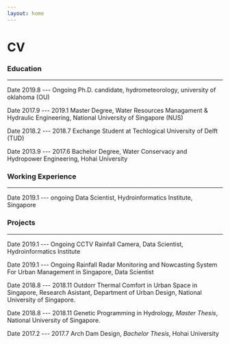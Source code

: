 ```yaml
---
layout: home
---
```

# CV

### Education
---
Date 2019.8 --- Ongoing    Ph.D. candidate, hydrometeorology, university of oklahoma (OU)

Date 2017.9 --- 2019.1    Master Degree, Water Resources Managament & Hydraulic Engineering, National University of Singapore (NUS)

Date 2018.2 --- 2018.7    Exchange Student at Techlogical University of Delft (TUD)

Date 2013.9 --- 2017.6    Bachelor Degree, Water Conservacy and Hydropower Engineering, Hohai University

### Working Experience
---
Date 2019.1 --- ongoing    Data Scientist, Hydroinformatics Institute, Singapore

### Projects
---
Date 2019.1 --- Ongoing    CCTV Rainfall Camera, Data Scientist, Hydroinformatics Institute

Date 2019.1 --- Ongoing    Rainfall Radar Monitoring and Nowcasting System For Urban Management in Singapore, Data Scientist

Date 2018.8 --- 2018.11    Outdorr Thermal Comfort in Urban Space in Singapore, Research Asistant, Department of Urban Design, National University of Singapore.

Date 2018.8 --- 2018.11    Genetic Programming in Hydrology, _Master Thesis_, National University of Singapore.

Date 2017.2 --- 2017.7    Arch Dam Design, _Bachelor Thesis_, Hohai University
